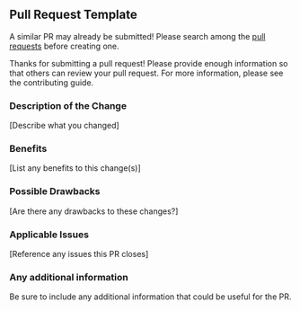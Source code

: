 <!--
Pull request template
To use this template:
* Fill out what you can
* Delete what you do not fill out
-->

## Pull Request Template

A similar PR may already be submitted! Please search among the
[pull requests](https://github.com/rawilk/laravel-modules/pulls) before creating one.

Thanks for submitting a pull request! Please provide enough information
so that others can review your pull request. For more information,
please see the contributing guide.

### Description of the Change

[Describe what you changed]

### Benefits

[List any benefits to this change(s)]

### Possible Drawbacks

[Are there any drawbacks to these changes?]

### Applicable Issues

[Reference any issues this PR closes]

### Any additional information

Be sure to include any additional information that could be useful for the PR.
